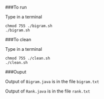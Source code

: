 ###To run

Type in a terminal

```
chmod 755 ./bigram.sh
./bigram.sh
```

###To clean

Type in a terminal
```
chmod 755 ./clean.sh
./clean.sh
```

###Ouput

Output of `Bigram.java` is in the file `bigram.txt`

Output of `Rank.java` is in the file `rank.txt`
